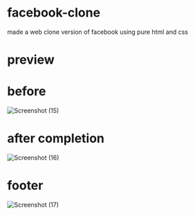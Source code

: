 # facebook-clone
made a web clone version of facebook using pure html and css

# preview

# before 

![Screenshot (15)](https://user-images.githubusercontent.com/71198309/151718996-c0d3fb15-6c56-45e6-92c4-407632c31c62.png)

# after completion

![Screenshot (16)](https://user-images.githubusercontent.com/71198309/151719006-d56affd4-ac8d-404c-ba00-c274c4ddad45.png)


# footer

![Screenshot (17)](https://user-images.githubusercontent.com/71198309/151719060-1cca78da-c4ac-4e68-bf1e-785180321c0d.png)
